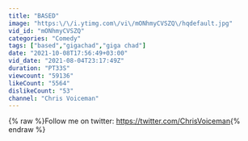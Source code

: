```yaml
---
title: "BASED"
image: "https:\/\/i.ytimg.com\/vi\/mONhmyCVSZQ\/hqdefault.jpg"
vid_id: "mONhmyCVSZQ"
categories: "Comedy"
tags: ["based","gigachad","giga chad"]
date: "2021-10-08T17:56:49+03:00"
vid_date: "2021-08-04T23:17:49Z"
duration: "PT33S"
viewcount: "59136"
likeCount: "5564"
dislikeCount: "53"
channel: "Chris Voiceman"
---
```

{% raw %}Follow me on twitter: <a rel="nofollow" target="blank" href="https://twitter.com/ChrisVoiceman">https://twitter.com/ChrisVoiceman</a>{% endraw %}
